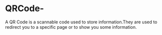 # QRCode-
A QR Code is a scannable code used to store information.They are used to redirect you to a specific page or to show you some information.
